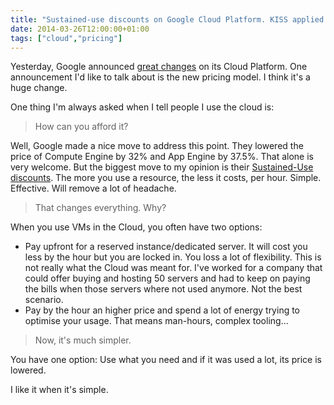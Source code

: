```yaml
---
title: "Sustained-use discounts on Google Cloud Platform. KISS applied to the cloud"
date: 2014-03-26T12:00:00+01:00
tags: ["cloud","pricing"]
---
```


Yesterday, Google announced <a href="http://googlecloudplatform.blogspot.fr/2014/03/google-cloud-platform-live-blending-iaas-and-paas-moores-law-for-the-cloud.html">great changes</a> on its Cloud Platform. One announcement I'd like to talk about is the new pricing model. I think it's a huge change.

One thing I'm always asked when I tell people I use the cloud is:

<blockquote>
  How can you afford it?
</blockquote>

Well, Google made a nice move to address this point. They lowered the price of Compute Engine by 32% and App Engine by 37.5%. That alone is very welcome. But the biggest move to my opinion is their <a href="https://developers.google.com/compute/pricing#sustained_use">Sustained-Use discounts</a>. The more you use a resource, the less it costs, per hour. Simple. Effective. Will remove a lot of headache.

<blockquote>
  That changes everything. Why?
</blockquote>

When you use VMs in the Cloud, you often have two options:

 + Pay upfront for a reserved instance/dedicated server. It will cost you less by the hour but you are locked in. You loss a lot of flexibility. This is not really what the Cloud was meant for. I've worked for a company that could offer buying and hosting 50 servers and had to keep on paying the bills when those servers where not used anymore. Not the best scenario.
 + Pay by the hour an higher price and spend a lot of energy trying to optimise your usage. That means man-hours, complex tooling...

<blockquote>
  Now, it's much simpler.
</blockquote>

You have one option: Use what you need and if it was used a lot, its price is lowered.

I like it when it's simple.
